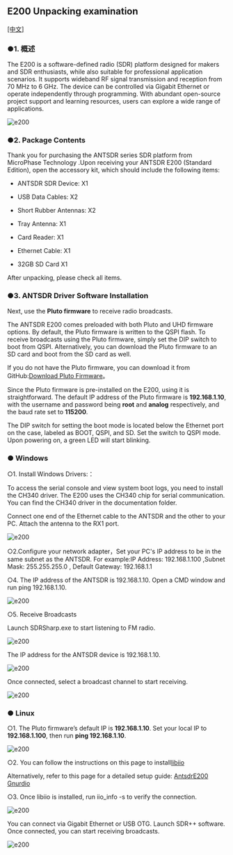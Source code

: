 ## E200 Unpacking examination

[[中文]](../../../cn/device_and_usage_manual/ANTSDR_E_Series_Module/ANTSDR_E200_Reference_Manual/AntsdrE200_Unpacking_examination_cn.html)

### ●1. 概述

The E200 is a software-defined radio (SDR) platform designed for makers and SDR enthusiasts, while also suitable for professional application scenarios. It supports wideband RF signal transmission and reception from 70 MHz to 6 GHz. The device can be controlled via Gigabit Ethernet or operate independently through programming. With abundant open-source project support and learning resources, users can explore a wide range of applications.

![e200](./ANTSDR_E200_Reference_Manual.assets/e200.png)

### ●2. Package Contents

Thank you for purchasing the ANTSDR series SDR platform from MicroPhase Technology .Upon receiving your ANTSDR E200 (Standard Edition), open the accessory kit, which should include the following items:

- ANTSDR SDR Device: X1

- USB Data Cables: X2 

- Short Rubber Antennas: X2

- Tray Antenna: X1

- Card Reader: X1

- Ethernet Cable: X1

- 32GB SD Card X1

After unpacking, please check all items.

### ●3. ANTSDR Driver Software Installation

Next, use the **Pluto firmware** to receive radio broadcasts.

The ANTSDR E200 comes preloaded with both Pluto and UHD firmware options. By default, the Pluto firmware is written to the QSPI flash. To receive broadcasts using the Pluto firmware, simply set the DIP switch to boot from QSPI. Alternatively, you can download the Pluto firmware to an SD card and boot from the SD card as well.

If you do not have the Pluto firmware, you can download it from GitHub:[Download Pluto Firmware](https://github.com/MicroPhase/antsdr-fw-patch/releases)。

Since the Pluto firmware is pre-installed on the E200, using it is straightforward. The default IP address of the Pluto firmware is **192.168.1.10**, with the username and password being **root** and **analog** respectively, and the baud rate set to **115200**.

The DIP switch for setting the boot mode is located below the Ethernet port on the case, labeled as BOOT, QSPI, and SD. Set the switch to QSPI mode. Upon powering on, a green LED will start blinking.

### ● Windows

○1. Install Windows Drivers:： 

To access the serial console and view system boot logs, you need to install the CH340 driver. The E200 uses the CH340 chip for serial communication. You can find the CH340 driver in the documentation folder.

Connect one end of the Ethernet cable to the ANTSDR and the other to your PC. Attach the antenna to the RX1 port.

![e200](./ANTSDR_E200_Reference_Manual.assets/E200_connect_.png)

○2.Configure your network adapter，Set your PC's IP address to be in the same subnet as the ANTSDR. For example:IP Address: 192.168.1.100 ,Subnet Mask: 255.255.255.0 , Default Gateway: 192.168.1.1

○4. The IP address of the ANTSDR is 192.168.1.10. Open a CMD window and run ping 192.168.1.10.

![e200](./ANTSDR_E200_Reference_Manual.assets/ping192168110.png)


○5. Receive Broadcasts

Launch SDRSharp.exe to start listening to FM radio.

![e200](./ANTSDR_E200_Reference_Manual.assets/sdrsharp.png)

The IP address for the ANTSDR device is 192.168.1.10.

![e200](./ANTSDR_E200_Reference_Manual.assets/sdrsharp_connect.png)

Once connected, select a broadcast channel to start receiving.

![e200](./ANTSDR_E200_Reference_Manual.assets/sdrsharp_fm_plutosdr.png)

### ● Linux 

○1. The Pluto firmware’s default IP is **192.168.1.10**. Set your local IP to **192.168.1.100**, then run **ping 192.168.1.10**.

![e200](./ANTSDR_E200_Reference_Manual.assets/linux_ping192.168.1.10.png)

○2. You can follow the instructions on this page to install[libiio](https://wiki.analog.com/resources/eval/user-guides/ad-fmcdaq2-ebz/software/linux/applications/libiio#:~:text=Libiio%20is%20a%20library%20that%20has%20been%20developed,of%20software%20interfacing%20Linux%20Industrial%20I%2FO%20%28IIO%29%20devices.)

Alternatively, refer to this page for a detailed setup guide: [AntsdrE200 Gnurdio](./AntsdrE200_gnurdio.md)


○3. Once libiio is installed, run iio_info -s to verify the connection.

![e200](./ANTSDR_E200_Reference_Manual.assets/linux_iio_info_s.png)


You can connect via Gigabit Ethernet or USB OTG.
Launch SDR++ software.
Once connected, you can start receiving broadcasts.

![e200](./ANTSDR_E200_Reference_Manual.assets/linux_sdr++.png)

